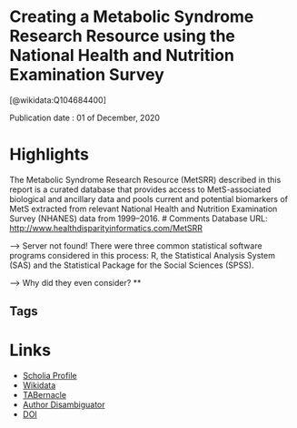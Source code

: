 
Creating a Metabolic Syndrome Research Resource using the National Health and Nutrition Examination Survey
==========================================================================================================
  
  [@wikidata:Q104684400]  
  
Publication date : 01 of December, 2020  

# Highlights

The Metabolic Syndrome Research Resource (MetSRR) described in this report is a curated database that provides access to MetS-associated biological and ancillary data and pools current and potential biomarkers of MetS extracted from relevant National Health and Nutrition Examination Survey (NHANES) data from 1999–2016. # Comments
Database URL:  http://www.healthdisparityinformatics.com/MetSRR

--> Server not found!
There were three common statistical software programs considered in this process: R, the Statistical Analysis System (SAS) and the Statistical Package for the Social Sciences (SPSS).

--> Why did they even consider?
**
## Tags

# Links
  
 * [Scholia Profile](https://scholia.toolforge.org/work/Q104684400)  
 * [Wikidata](https://www.wikidata.org/wiki/Q104684400)  
 * [TABernacle](https://tabernacle.toolforge.org/?#/tab/manual/Q104684400/P921%3BP4510)  
 * [Author Disambiguator](https://author-disambiguator.toolforge.org/work_item_oauth.php?id=Q104684400&batch_id=&match=1&author_list_id=&doit=Get+author+links+for+work)  
 * [DOI](https://doi.org/10.1093/DATABASE/BAAA103)  
